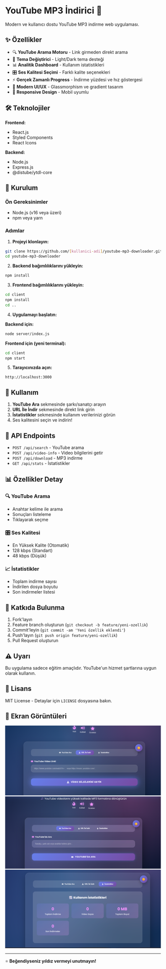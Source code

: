 # YouTube MP3 İndirici 🎵

Modern ve kullanıcı dostu YouTube MP3 indirme web uygulaması.

## ✨ Özellikler

- 🔍 **YouTube Arama Motoru** - Link girmeden direkt arama
- 🌙 **Tema Değiştirici** - Light/Dark tema desteği  
- 📊 **Analitik Dashboard** - Kullanım istatistikleri
- 🎛️ **Ses Kalitesi Seçimi** - Farklı kalite seçenekleri
- ⚡ **Gerçek Zamanlı Progress** - İndirme yüzdesi ve hız göstergesi
- 🎨 **Modern UI/UX** - Glassmorphism ve gradient tasarım
- 📱 **Responsive Design** - Mobil uyumlu

## 🛠️ Teknolojiler

**Frontend:**
- React.js
- Styled Components  
- React Icons

**Backend:**
- Node.js
- Express.js
- @distube/ytdl-core

## 🚀 Kurulum

### Ön Gereksinimler
- Node.js (v16 veya üzeri)
- npm veya yarn

### Adımlar

1. **Projeyi klonlayın:**
```bash
git clone https://github.com/[kullanici-adi]/youtube-mp3-downloader.git
cd youtube-mp3-downloader
```

2. **Backend bağımlılıklarını yükleyin:**
```bash
npm install
```

3. **Frontend bağımlılıklarını yükleyin:**
```bash
cd client
npm install
cd ..
```

4. **Uygulamayı başlatın:**

**Backend için:**
```bash
node server/index.js
```

**Frontend için (yeni terminal):**
```bash
cd client
npm start
```

5. **Tarayıcınızda açın:**
```
http://localhost:3000
```

## 📱 Kullanım

1. **YouTube Ara** sekmesinde şarkı/sanatçı arayın
2. **URL İle İndir** sekmesinde direkt link girin  
3. **İstatistikler** sekmesinde kullanım verilerinizi görün
4. Ses kalitesini seçin ve indirin!

## 🎯 API Endpoints

- `POST /api/search` - YouTube arama
- `POST /api/video-info` - Video bilgilerini getir
- `POST /api/download` - MP3 indirme
- `GET /api/stats` - İstatistikler

## 📊 Özellikler Detay

### 🔍 YouTube Arama
- Anahtar kelime ile arama
- Sonuçları listeleme
- Tıklayarak seçme

### 🎛️ Ses Kalitesi
- En Yüksek Kalite (Otomatik)
- 128 kbps (Standart)
- 48 kbps (Düşük)

### 📈 İstatistikler
- Toplam indirme sayısı
- İndirilen dosya boyutu
- Son indirmeler listesi

## 🤝 Katkıda Bulunma

1. Fork'layın
2. Feature branch oluşturun (`git checkout -b feature/yeni-ozellik`)
3. Commit'leyin (`git commit -am 'Yeni özellik eklendi'`)
4. Push'layın (`git push origin feature/yeni-ozellik`)
5. Pull Request oluşturun

## ⚠️ Uyarı

Bu uygulama sadece eğitim amaçlıdır. YouTube'un hizmet şartlarına uygun olarak kullanın.

## 📝 Lisans

MIT License - Detaylar için `LICENSE` dosyasına bakın.



## 🎉 Ekran Görüntüleri

![Ana Sayfa](screenshots/homepage.png)
![Arama](screenshots/search.png)
![İstatistikler](screenshots/stats.png)

---

⭐ **Beğendiyseniz yıldız vermeyi unutmayın!**
